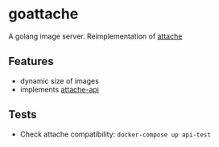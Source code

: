 # goattache
A golang image server. Reimplementation of [attache](https://github.com/choonkeat/attache)

## Features
- dynamic size of images
- implements [attache-api](https://github.com/choonkeat/attache-api#testing-against-an-attache-compatible-server)

## Tests
- Check attache compatibility: `docker-compose up api-test`
